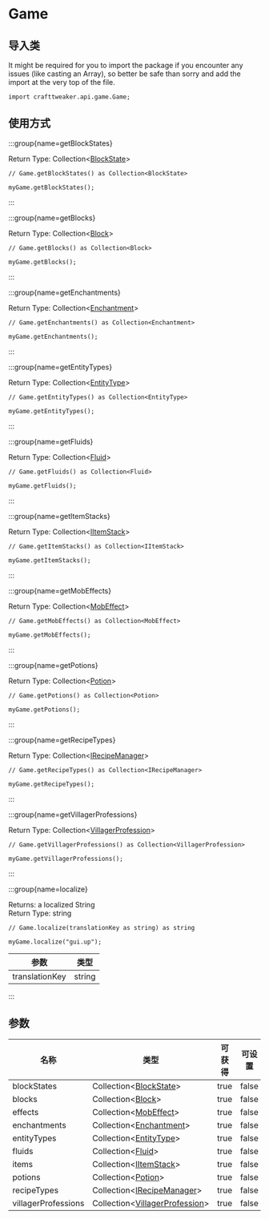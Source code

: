 # Game

## 导入类

It might be required for you to import the package if you encounter any issues (like casting an Array), so better be safe than sorry and add the import at the very top of the file.
```zenscript
import crafttweaker.api.game.Game;
```


## 使用方式

:::group{name=getBlockStates}

Return Type: Collection&lt;[BlockState](/vanilla/api/block/BlockState)&gt;

```zenscript
// Game.getBlockStates() as Collection<BlockState>

myGame.getBlockStates();
```

:::

:::group{name=getBlocks}

Return Type: Collection&lt;[Block](/vanilla/api/block/Block)&gt;

```zenscript
// Game.getBlocks() as Collection<Block>

myGame.getBlocks();
```

:::

:::group{name=getEnchantments}

Return Type: Collection&lt;[Enchantment](/vanilla/api/item/enchantment/Enchantment)&gt;

```zenscript
// Game.getEnchantments() as Collection<Enchantment>

myGame.getEnchantments();
```

:::

:::group{name=getEntityTypes}

Return Type: Collection&lt;[EntityType](/vanilla/api/entity/EntityType)&gt;

```zenscript
// Game.getEntityTypes() as Collection<EntityType>

myGame.getEntityTypes();
```

:::

:::group{name=getFluids}

Return Type: Collection&lt;[Fluid](/vanilla/api/fluid/Fluid)&gt;

```zenscript
// Game.getFluids() as Collection<Fluid>

myGame.getFluids();
```

:::

:::group{name=getItemStacks}

Return Type: Collection&lt;[IItemStack](/vanilla/api/item/IItemStack)&gt;

```zenscript
// Game.getItemStacks() as Collection<IItemStack>

myGame.getItemStacks();
```

:::

:::group{name=getMobEffects}

Return Type: Collection&lt;[MobEffect](/vanilla/api/entity/effect/MobEffect)&gt;

```zenscript
// Game.getMobEffects() as Collection<MobEffect>

myGame.getMobEffects();
```

:::

:::group{name=getPotions}

Return Type: Collection&lt;[Potion](/vanilla/api/item/alchemy/Potion)&gt;

```zenscript
// Game.getPotions() as Collection<Potion>

myGame.getPotions();
```

:::

:::group{name=getRecipeTypes}

Return Type: Collection&lt;[IRecipeManager](/vanilla/api/recipe/manager/IRecipeManager)&gt;

```zenscript
// Game.getRecipeTypes() as Collection<IRecipeManager>

myGame.getRecipeTypes();
```

:::

:::group{name=getVillagerProfessions}

Return Type: Collection&lt;[VillagerProfession](/vanilla/api/villager/VillagerProfession)&gt;

```zenscript
// Game.getVillagerProfessions() as Collection<VillagerProfession>

myGame.getVillagerProfessions();
```

:::

:::group{name=localize}



Returns: a localized String  
Return Type: string

```zenscript
// Game.localize(translationKey as string) as string

myGame.localize("gui.up");
```

| 参数             | 类型     |
| -------------- | ------ |
| translationKey | string |


:::


## 参数

| 名称                  | 类型                                                                                           | 可获得  | 可设置   |
| ------------------- | -------------------------------------------------------------------------------------------- | ---- | ----- |
| blockStates         | Collection&lt;[BlockState](/vanilla/api/block/BlockState)&gt;                    | true | false |
| blocks              | Collection&lt;[Block](/vanilla/api/block/Block)&gt;                              | true | false |
| effects             | Collection&lt;[MobEffect](/vanilla/api/entity/effect/MobEffect)&gt;              | true | false |
| enchantments        | Collection&lt;[Enchantment](/vanilla/api/item/enchantment/Enchantment)&gt;       | true | false |
| entityTypes         | Collection&lt;[EntityType](/vanilla/api/entity/EntityType)&gt;                   | true | false |
| fluids              | Collection&lt;[Fluid](/vanilla/api/fluid/Fluid)&gt;                              | true | false |
| items               | Collection&lt;[IItemStack](/vanilla/api/item/IItemStack)&gt;                     | true | false |
| potions             | Collection&lt;[Potion](/vanilla/api/item/alchemy/Potion)&gt;                     | true | false |
| recipeTypes         | Collection&lt;[IRecipeManager](/vanilla/api/recipe/manager/IRecipeManager)&gt;   | true | false |
| villagerProfessions | Collection&lt;[VillagerProfession](/vanilla/api/villager/VillagerProfession)&gt; | true | false |

